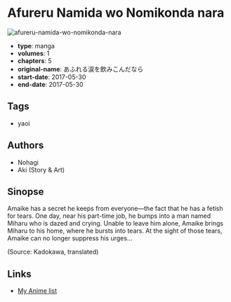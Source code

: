 # Afureru Namida wo Nomikonda nara

![afureru-namida-wo-nomikonda-nara](https://cdn.myanimelist.net/images/manga/2/224986.jpg)

-   **type**: manga
-   **volumes**: 1
-   **chapters**: 5
-   **original-name**: あふれる涙を飲みこんだなら
-   **start-date**: 2017-05-30
-   **end-date**: 2017-05-30

## Tags

-   yaoi

## Authors

-   Nohagi
-   Aki (Story & Art)

## Sinopse

Amaike has a secret he keeps from everyone—the fact that he has a fetish for tears. One day, near his part-time job, he bumps into a man named Miharu who is dazed and crying. Unable to leave him alone, Amaike brings Miharu to his home, where he bursts into tears. At the sight of those tears, Amaike can no longer suppress his urges...

(Source: Kadokawa, translated)

## Links

-   [My Anime list](https://myanimelist.net/manga/116053/Afureru_Namida_wo_Nomikonda_nara)
